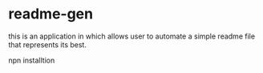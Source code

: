 # readme-gen

this is an application in which allows user to automate a simple readme file that represents its best.

npn installtion 
